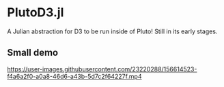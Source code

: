 # PlutoD3.jl

A Julian abstraction for D3 to be run inside of Pluto! Still in its early stages.

## Small demo

https://user-images.githubusercontent.com/23220288/156614523-f4a6a2f0-a0a8-46d6-a43b-5d7c2f64227f.mp4
